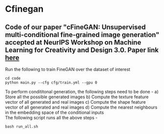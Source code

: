 # Cfinegan

## Code of our paper "cFineGAN: Unsupervised multi-conditional fine-grained image generation" accepted at NeurIPS Workshop on Machine Learning for Creativity and Design 3.0. Paper link [here](https://arxiv.org/abs/1912.05028)

Run the following to train FineGAN over the dataset of interest 
```
cd code
python main.py --cfg cfg/train.yml --gpu 0
```

To perform condititonal generation, the following steps need to be done - a) Store all the possible generated images b) Compute the texture feature vector of all generated and real images c) Compute the shape feature vector of all generated and real images d) Compute the nearest neighbours in the embedding space of the conditional inputs\
The following script runs all the above steps -
```
bash run_all.sh
```

